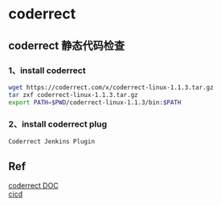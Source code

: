 # coderrect

## coderrect 静态代码检查

### 1、install coderrect
```Bash
wget https://coderrect.com/x/coderrect-linux-1.1.3.tar.gz
tar zxf coderrect-linux-1.1.3.tar.gz
export PATH=$PWD/coderrect-linux-1.1.3/bin:$PATH 
```
### 2、install coderrect plug
```Bash
Coderrect Jenkins Plugin
```


## Ref
[coderrect DOC](https://coderrect.com/)  
[cicd](https://coderrect.com/docs/ci-cd-integration-and-installation/index.html)  
